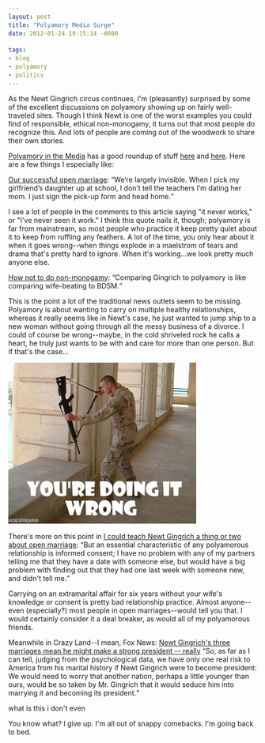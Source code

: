 ```yaml
---
layout: post
title: "Polyamory Media Surge"
date: 2012-01-24 19:15:14 -0600

tags:
- blog
- polyamory
- politics
---
```


As the Newt Gingrich circus continues, I'm (pleasantly) surprised by some of the excellent discussions on polyamory showing up on fairly well-traveled sites. Though I think Newt is one of the worst examples you could find of responsible, ethical non-monogamy, it turns out that most people do recognize this. And lots of people are coming out of the woodwork to share their own stories.

<a href="http://polyinthemedia.blogspot.com/">Polyamory in the Media</a> has a good roundup of stuff <a href="http://polyinthemedia.blogspot.com/2012/01/loving-more-responds-to-newt-gingrich.html">here</a> and <a href="http://polyinthemedia.blogspot.com/2012/01/more-on-healthy-poly-families-vs.html">here</a>. Here are a few things I especially like:

<a href="http://www.salon.com/2012/01/21/our_successful_open_marriage/singleton/">Our successful open marriage</a>:
<q>We’re largely invisible. When I pick my girlfriend’s daughter up at school, I don’t tell the teachers I’m dating her mom. I just sign the pick-up form and head home.</q>

I see a lot of people in the comments to this article saying "it never works," or "I've never seen it work." I think this quote nails it, though; polyamory is far from mainstream, so most people who practice it keep pretty quiet about it to keep from ruffling any feathers. A lot of the time, you only hear about it when it goes wrong--when things explode in a maelstrom of tears and drama that's pretty hard to ignore. When it's working...we look pretty much anyone else.

<a href="http://freethoughtblogs.com/wwjtd/2012/01/20/how-not-to-do-non-monogamy/">How not to do non-monogamy</a>:
<q>Comparing Gingrich to polyamory is like comparing wife-beating to BDSM.</q>

This is the point a lot of the traditional news outlets seem to be missing. Polyamory is about wanting to carry on multiple healthy relationships, whereas it really seems like in Newt's case, he just wanted to jump ship to a new woman without going through all the messy business of a divorce. I could of course be wrong--maybe, in the cold shriveled rock he calls a heart, he truly just wants to be with and care for more than one person. But if that's the case...

<img src="/uploads/2012/01/ur-doin-it-wrong-05.jpg">

There's more on this point in <a href="http://www.guardian.co.uk/commentisfree/2012/jan/20/newt-gingrich-open-marriage-polyamory">I could teach Newt Gingrich a thing or two about open marriage</a>:
<q>But an essential characteristic of any polyamorous relationship is informed consent; I have no problem with any of my partners telling me that they have a date with someone else, but would have a big problem with finding out that they had one last week with someone new, and didn't tell me.</q>

Carrying on an extramarital affair for six years without your wife's knowledge or consent is pretty bad relationship practice. Almost anyone--even (especially?) most people in open marriages--would tell you that. I would certainly consider it a deal breaker, as would all of my polyamorous friends.

Meanwhile in Crazy Land--I mean, Fox News: <a href="http://www.foxnews.com/opinion/2012/01/20/newt-gingrichs-three-marriages-mean-might-make-strong-president-really/">Newt Gingrich's three marriages mean he might make a strong president -- really</a>
<q>So, as far as I can tell, judging from the psychological data, we have only one real risk to America from his marital history if Newt Gingrich were to become president: We would need to worry that another nation, perhaps a little younger than ours, would be so taken by Mr. Gingrich that it would seduce him into marrying it and becoming its president.</q>

what is this i don't even

You know what? I give up. I'm all out of snappy comebacks. I'm going back to bed.